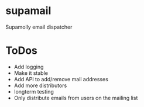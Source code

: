 # supamail
Supamolly email dispatcher

# ToDos
* Add logging
* Make it stable
* Add API to add/remove mail addresses
* Add more distributors
* longterm testing
* Only distribute emails from users on the mailing list